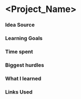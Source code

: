 # <Project_Name>

### Idea Source

### Learning Goals

### Time spent

### Biggest hurdles

### What I learned

### Links Used
